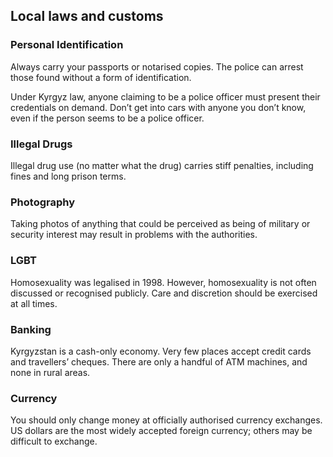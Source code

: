 ## Local laws and customs

### **Personal Identification**

Always carry your passports or notarised copies. The police can arrest those found without a form of identification.

Under Kyrgyz law, anyone claiming to be a police officer must present their credentials on demand. Don’t get into cars with anyone you don’t know, even if the person seems to be a police officer.

### **Illegal Drugs**

Illegal drug use (no matter what the drug) carries stiff penalties, including fines and long prison terms.

### **Photography**

Taking photos of anything that could be perceived as being of military or security interest may result in problems with the authorities.

### **LGBT**

Homosexuality was legalised in 1998. However, homosexuality is not often discussed or recognised publicly. Care and discretion should be exercised at all times.

### **Banking**

Kyrgyzstan is a cash-only economy. Very few places accept credit cards and travellers’ cheques. There are only a handful of ATM machines, and none in rural areas.

### **Currency**

You should only change money at officially authorised currency exchanges. US dollars are the most widely accepted foreign currency; others may be difficult to exchange.